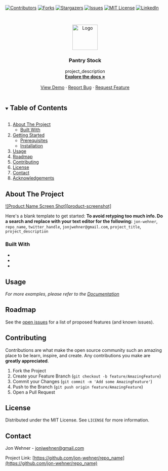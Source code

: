 <!--
*** Thanks for checking out the Best-README-Template. If you have a suggestion
*** that would make this better, please fork the repo and create a pull request
*** or simply open an issue with the tag "enhancement".
*** Thanks again! Now go create something AMAZING! :D
***
***
***
*** To avoid retyping too much info. Do a search and replace for the following:
*** jon-wehner, repo_name, twitter_handle, jonjwehner@gmail.com, project_title, project_description
-->

<!-- PROJECT SHIELDS -->
<!--
*** I'm using markdown "reference style" links for readability.
*** Reference links are enclosed in brackets [ ] instead of parentheses ( ).
*** See the bottom of this document for the declaration of the reference variables
*** for contributors-url, forks-url, etc. This is an optional, concise syntax you may use.
*** https://www.markdownguide.org/basic-syntax/#reference-style-links
-->

[![Contributors][contributors-shield]][contributors-url]
[![Forks][forks-shield]][forks-url]
[![Stargazers][stars-shield]][stars-url]
[![Issues][issues-shield]][issues-url]
[![MIT License][license-shield]][license-url]
[![LinkedIn][linkedin-shield]][linkedin-url]

<!-- PROJECT LOGO -->
<br />
<p align="center">
  <a href="https://github.com/jon-wehner/PantryStock">
    <img src="images/logo.png" alt="Logo" width="80" height="80">
  </a>

  <h3 align="center">Pantry Stock </h3>

  <p align="center">
    project_description
    <br />
    <a href="https://github.com/jon-wehner/repo_name"><strong>Explore the docs »</strong></a>
    <br />
    <br />
    <a href="https://github.com/jon-wehner/repo_name">View Demo</a>
    ·
    <a href="https://github.com/jon-wehner/repo_name/issues">Report Bug</a>
    ·
    <a href="https://github.com/jon-wehner/repo_name/issues">Request Feature</a>
  </p>
</p>

<!-- TABLE OF CONTENTS -->
<details open="open">
  <summary><h2 style="display: inline-block">Table of Contents</h2></summary>
  <ol>
    <li>
      <a href="#about-the-project">About The Project</a>
      <ul>
        <li><a href="#built-with">Built With</a></li>
      </ul>
    </li>
    <li>
      <a href="#getting-started">Getting Started</a>
      <ul>
        <li><a href="#prerequisites">Prerequisites</a></li>
        <li><a href="#installation">Installation</a></li>
      </ul>
    </li>
    <li><a href="#usage">Usage</a></li>
    <li><a href="#roadmap">Roadmap</a></li>
    <li><a href="#contributing">Contributing</a></li>
    <li><a href="#license">License</a></li>
    <li><a href="#contact">Contact</a></li>
    <li><a href="#acknowledgements">Acknowledgements</a></li>
  </ol>
</details>

<!-- ABOUT THE PROJECT -->

## About The Project

[![Product Name Screen Shot][product-screenshot]](https://example.com)

Here's a blank template to get started:
**To avoid retyping too much info. Do a search and replace with your text editor for the following:**
`jon-wehner`, `repo_name`, `twitter_handle`, `jonjwehner@gmail.com`, `project_title`, `project_description`

### Built With

- []()
- []()
- []()

<!-- GETTING STARTED -->


<!-- USAGE EXAMPLES -->

## Usage


_For more examples, please refer to the [Documentation](https://github.com/jon-wehner/PantryStock/wiki)_

<!-- ROADMAP -->

## Roadmap

See the [open issues](https://github.com/jon-wehner/repo_name/issues) for a list of proposed features (and known issues).

<!-- CONTRIBUTING -->

## Contributing

Contributions are what make the open source community such an amazing place to be learn, inspire, and create. Any contributions you make are **greatly appreciated**.

1. Fork the Project
2. Create your Feature Branch (`git checkout -b feature/AmazingFeature`)
3. Commit your Changes (`git commit -m 'Add some AmazingFeature'`)
4. Push to the Branch (`git push origin feature/AmazingFeature`)
5. Open a Pull Request

<!-- LICENSE -->

## License

Distributed under the MIT License. See `LICENSE` for more information.

<!-- CONTACT -->

## Contact

Jon Wehner - jonjwehner@gmail.com

Project Link: [https://github.com/jon-wehner/repo_name](https://github.com/jon-wehner/repo_name)

<!-- ACKNOWLEDGEMENTS -->


<!-- MARKDOWN LINKS & IMAGES -->
<!-- https://www.markdownguide.org/basic-syntax/#reference-style-links -->

[contributors-shield]: https://img.shields.io/github/contributors/jon-wehner/repo.svg?style=for-the-badge
[contributors-url]: https://github.com/jon-wehner/repo/graphs/contributors
[forks-shield]: https://img.shields.io/github/forks/jon-wehner/repo.svg?style=for-the-badge
[forks-url]: https://github.com/jon-wehner/repo/network/members
[stars-shield]: https://img.shields.io/github/stars/jon-wehner/repo.svg?style=for-the-badge
[stars-url]: https://github.com/jon-wehner/repo/stargazers
[issues-shield]: https://img.shields.io/github/issues/jon-wehner/repo.svg?style=for-the-badge
[issues-url]: https://github.com/jon-wehner/repo/issues
[license-shield]: https://img.shields.io/github/license/jon-wehner/repo.svg?style=for-the-badge
[license-url]: https://github.com/jon-wehner/repo/blob/master/LICENSE.txt
[linkedin-shield]: https://img.shields.io/badge/-LinkedIn-black.svg?style=for-the-badge&logo=linkedin&colorB=555
[linkedin-url]: https://linkedin.com/in/jon-wehner
